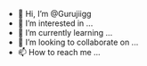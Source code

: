 - 👋 Hi, I’m @Gurujiigg
- 👀 I’m interested in ...
- 🌱 I’m currently learning ...
- 💞️ I’m looking to collaborate on ...
- 📫 How to reach me ...

<!---
Gurujiigg/Gurujiigg is a ✨ special ✨ repository because its `README.md` (this file) appears on your GitHub profile.
You can click the Preview link to take a look at your changes.
--->
